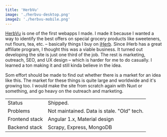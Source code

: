 ```yaml
---
title: 'HerbVu'
image: './herbvu-desktop.png'
image2: './herbvu-mobile.png'
---
```


[HerbVu](https://herbvu.com) is one of the first webapps I made. I made it because I wanted a way to identify the best offers on special grocery products like sweeteners, nut flours, tea, etc. – basically things I buy on [iHerb](https://iherb.com). Since iHerb has a great affiliate program, I thought this was a viable business. It turned out developing the site is just one third of the job. The rest is marketing, outreach, SEO, and UX design – which is harder for me to do casually. I learned a ton making it and still kinda believe in the idea.

Som effort should be made to find out whether there is a market for an idea like this. The market for these things is quite large and worldwide and it's growing too. I would make the site from scratch again with Nuxt or something, and go heavy on the outreach and marketing.

|                |                                            |
| -------------- | ------------------------------------------ |
| Status         | Shipped.                                   |
| Problems       | Not maintained. Data is stale. "Old" tech. |
| Frontend stack | Angular 1.x, Material design               |
| Backend stack  | Scrapy, Express, MongoDB                   |
